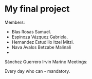 # My final project
Members:

- Blas Rosas Samuel.
- Espinoza Vázquez Gabriela.
- Hernandez Estudillo Itzel Mitzi.
- Nava Avalos Betzabe Malinali
- 

Sánchez Guerrero Irvin Marino
Meetings:

Every day who can - mandatory.
